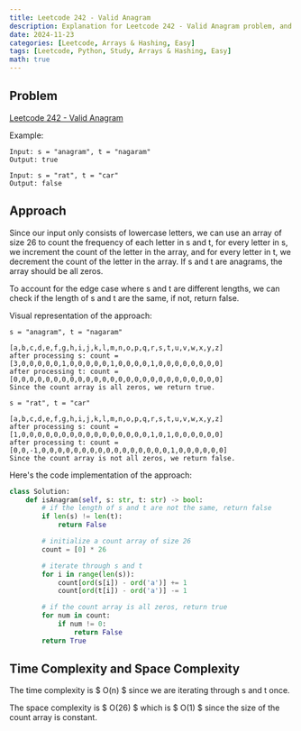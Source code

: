 ```yaml
---
title: Leetcode 242 - Valid Anagram
description: Explanation for Leetcode 242 - Valid Anagram problem, and its solution in Python.
date: 2024-11-23
categories: [Leetcode, Arrays & Hashing, Easy]
tags: [Leetcode, Python, Study, Arrays & Hashing, Easy]
math: true
---
```


## Problem
[Leetcode 242 - Valid Anagram](https://leetcode.com/problems/valid-anagram/description/)

Example:
```
Input: s = "anagram", t = "nagaram"
Output: true

Input: s = "rat", t = "car"
Output: false
```

## Approach
Since our input only consists of lowercase letters, we can use an array of size 26 to count the frequency of each letter in s and t, for every letter in s, we increment the count of the letter in the array, and for every letter in t, we decrement the count of the letter in the array. If s and t are anagrams, the array should be all zeros.

To account for the edge case where s and t are different lengths, we can check if the length of s and t are the same, if not, return false.

Visual representation of the approach:
```
s = "anagram", t = "nagaram"
                            [a,b,c,d,e,f,g,h,i,j,k,l,m,n,o,p,q,r,s,t,u,v,w,x,y,z]
after processing s: count = [3,0,0,0,0,0,1,0,0,0,0,0,1,0,0,0,0,1,0,0,0,0,0,0,0,0]
after processing t: count = [0,0,0,0,0,0,0,0,0,0,0,0,0,0,0,0,0,0,0,0,0,0,0,0,0,0]
Since the count array is all zeros, we return true.

s = "rat", t = "car"
                            [a,b,c,d,e,f,g,h,i,j,k,l,m,n,o,p,q,r,s,t,u,v,w,x,y,z]
after processing s: count = [1,0,0,0,0,0,0,0,0,0,0,0,0,0,0,0,0,1,0,1,0,0,0,0,0,0]
after processing t: count = [0,0,-1,0,0,0,0,0,0,0,0,0,0,0,0,0,0,0,0,1,0,0,0,0,0,0]
Since the count array is not all zeros, we return false.
```

Here's the code implementation of the approach:
```python
class Solution:
    def isAnagram(self, s: str, t: str) -> bool:
        # if the length of s and t are not the same, return false
        if len(s) != len(t):
            return False

        # initialize a count array of size 26
        count = [0] * 26

        # iterate through s and t
        for i in range(len(s)):
            count[ord(s[i]) - ord('a')] += 1
            count[ord(t[i]) - ord('a')] -= 1

        # if the count array is all zeros, return true
        for num in count:
            if num != 0:
                return False
        return True
```

## Time Complexity and Space Complexity
The time complexity is $ O(n) $ since we are iterating through s and t once.

The space complexity is $ O(26) $ which is $ O(1) $ since the size of the count array is constant.
